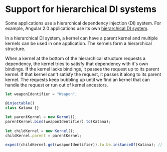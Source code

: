 # Support for hierarchical DI systems
Some applications use a  hierarchical dependency injection (DI) system.
For example, Angular 2.0 applications use its own 
[hierarchical DI system](https://angular.io/docs/ts/latest/guide/hierarchical-dependency-injection.html).

In a hierarchical DI system, a kernel can have a parent kernel and multiple kernels
can be used in one application. The kernels form a hierarchical structure.

When a kernel at the bottom of the hierarchical structure requests a dependency, 
the kernel tries to satisfy that dependency with it's own bindings. If the kernel 
lacks bindings, it passes the request up to its parent kernel. If that kernel can't 
satisfy the request, it passes it along to its parent kernel. The requests keep 
bubbling up until we find an kernel that can handle the request or run out of kernel 
ancestors.

```ts
let weaponIdentifier = "Weapon";

@injectable()
class Katana {}
 
let parentKernel = new Kernel();
parentKernel.bind(weaponIdentifier).to(Katana);
 
let childKernel = new Kernel();
childKernel.parent = parentKernel;

expect(childKernel.get(weaponIdentifier)).to.be.instanceOf(Katana); // true
```

